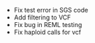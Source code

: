 * Fix test error in SGS code
* Add filtering to VCF
* Fix bug in REML testing
* Fix haploid calls for vcf